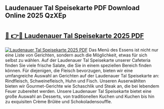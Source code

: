 ## Laudenauer Tal Speisekarte PDF Download Online 2025 QzXEp

# <h2><a href="http://gcbcugh.nevu.top/?p=Laudenauer+Tal+Speisekarte">🔗 👉🔴 Laudenauer Tal Speisekarte 2025 PDF</a></h2>

[![Laudenauer Tal Speisekarte 2025 PDF](https://i.imgur.com/dBaPXMq.png)](http://gcbcugh.nevu.top/?p=Laudenauer+Tal+Speisekarte)
Das Menü des Essens ist nicht nur eine Liste von Gerichten, sondern auch die Möglichkeit, etwas für sich selbst zu wählen. Auf der Laudenauer Tal Speisekarte unserer Cafeteria finden Sie viele frische Salate, die Sie in einem speziellen Bereich finden können. Für diejenigen, die Fleisch bevorzugen, bieten wir eine umfangreiche Auswahl an Gerichten auf der Laudenauer Tal Speisekarte an: Rindfleisch, Schweinefleisch, Huhn und Fisch. Unseren Auserwählten bieten wir Gourmet-Gerichte wie Schaschlik und Steak an, die bei lebendem Feuer zubereitet werden. Unsere Laudenauer Tal Speisekarte bietet eine große Auswahl an Desserts, von traditionellen Kuchen und Kuchen bis hin zu exquisiten Crème Brûlée und Schokoladensouffle.
